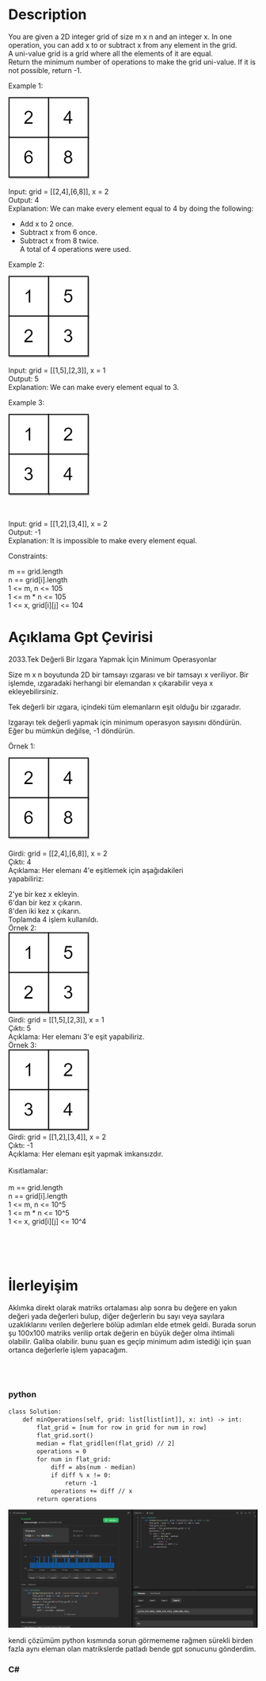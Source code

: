 
# Description

You are given a 2D integer grid of size m x n and an integer x. In one operation, you can add x to or subtract x from any element in the grid.
<br>
A uni-value grid is a grid where all the elements of it are equal.
<br>
Return the minimum number of operations to make the grid uni-value. If it is not possible, return -1.
<br>
 

Example 1:
<br>

![alt text](image.png)

Input: grid = [[2,4],[6,8]], x = 2<br>
Output: 4<br>
Explanation: We can make every element equal to 4 by doing the following: <br>
- Add x to 2 once.<br>
- Subtract x from 6 once.<br>
- Subtract x from 8 twice.<br>
A total of 4 operations were used.<br>


Example 2:<br>

![alt text](image-1.png)


Input: grid = [[1,5],[2,3]], x = 1<br>
Output: 5<br>
Explanation: We can make every element equal to 3.<br>


Example 3:<br>


![alt text](image-2.png)

<br>

Input: grid = [[1,2],[3,4]], x = 2<br>
Output: -1<br>
Explanation: It is impossible to make every element equal.<br>


Constraints:<br>

m == grid.length<br>
n == grid[i].length<br>
1 <= m, n <= 105<br>
1 <= m * n <= 105<br>
1 <= x, grid[i][j] <= 104<br>


# Açıklama Gpt Çevirisi


2033.Tek Değerli Bir Izgara Yapmak İçin Minimum Operasyonlar<br>

Size m x n boyutunda 2D bir tamsayı ızgarası ve bir tamsayı x veriliyor. Bir işlemde, ızgaradaki herhangi bir elemandan x çıkarabilir veya x ekleyebilirsiniz.<br>

Tek değerli bir ızgara, içindeki tüm elemanların eşit olduğu bir ızgaradır.<br>

Izgarayı tek değerli yapmak için minimum operasyon sayısını döndürün. Eğer bu mümkün değilse, -1 döndürün.<br>

Örnek 1:<br>

![alt text](image.png)<br>
<br>
Girdi: grid = [[2,4],[6,8]], x = 2<br>
Çıktı: 4<br>
Açıklama: Her elemanı 4'e eşitlemek için aşağıdakileri <br>yapabiliriz:<br>

2'ye bir kez x ekleyin.<br>
6'dan bir kez x çıkarın.<br>
8'den iki kez x çıkarın.<br>
Toplamda 4 işlem kullanıldı.<br>
Örnek 2:<br>
![alt text](image-1.png)<br>
Girdi: grid = [[1,5],[2,3]], x = 1<br>
Çıktı: 5<br>
Açıklama: Her elemanı 3'e eşit yapabiliriz.<br>
Örnek 3:<br>
![alt text](image-2.png)<br>
Girdi: grid = [[1,2],[3,4]], x = 2<br>
Çıktı: -1<br>
Açıklama: Her elemanı eşit yapmak imkansızdır.<br>
<br>
Kısıtlamalar:<br>
<br>
m == grid.length<br>
n == grid[i].length<br>
1 <= m, n <= 10^5<br>
1 <= m * n <= 10^5<br>
1 <= x, grid[i][j] <= 10^4<br>

<br><br><br>

# İlerleyişim

Aklımka direkt olarak matriks ortalaması alıp sonra bu değere en yakın değeri yada değerleri bulup, diğer değerlerin bu sayı veya sayılara uzaklıklarını verilen değerlere bölüp adımları elde etmek geldi. Burada sorun şu 100x100 matriks verilip ortak değerin en büyük değer olma ihtimali olabilir. Galiba olabilir. bunu şuan es geçip minimum adım istediği için şuan ortanca değerlerle işlem yapacağım. 

<br><br>

### python

```
class Solution:
    def minOperations(self, grid: list[list[int]], x: int) -> int:
        flat_grid = [num for row in grid for num in row]
        flat_grid.sort()
        median = flat_grid[len(flat_grid) // 2]
        operations = 0
        for num in flat_grid:
            diff = abs(num - median)
            if diff % x != 0:
                return -1
            operations += diff // x
        return operations
```

![alt text](image-3.png)

kendi çözümüm python kısmında sorun görmememe rağmen sürekli birden fazla aynı eleman olan matrikslerde patladı bende gpt sonucunu gönderdim. 

### C#





















